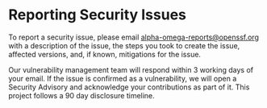 # Reporting Security Issues

To report a security issue, please email [alpha-omega-reports@openssf.org](mailto:alpha-omega-reports@openssf.org)
with a description of the issue, the steps you took to create the issue,
affected versions, and, if known, mitigations for the issue.

Our vulnerability management team will respond within 3 working days of your
email. If the issue is confirmed as a vulnerability, we will open a
Security Advisory and acknowledge your contributions as part of it. This project
follows a 90 day disclosure timeline.
